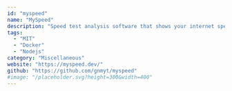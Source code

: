 ```yaml
---
id: "myspeed"
name: "MySpeed"
description: "Speed test analysis software that shows your internet speed for up to 30 days."
tags:
  - "MIT"
  - "Docker"
  - "Nodejs"
category: "Miscellaneous"
website: "https://myspeed.dev/"
github: "https://github.com/gnmyt/myspeed"
#image: "/placeholder.svg?height=300&width=400"
---
```


